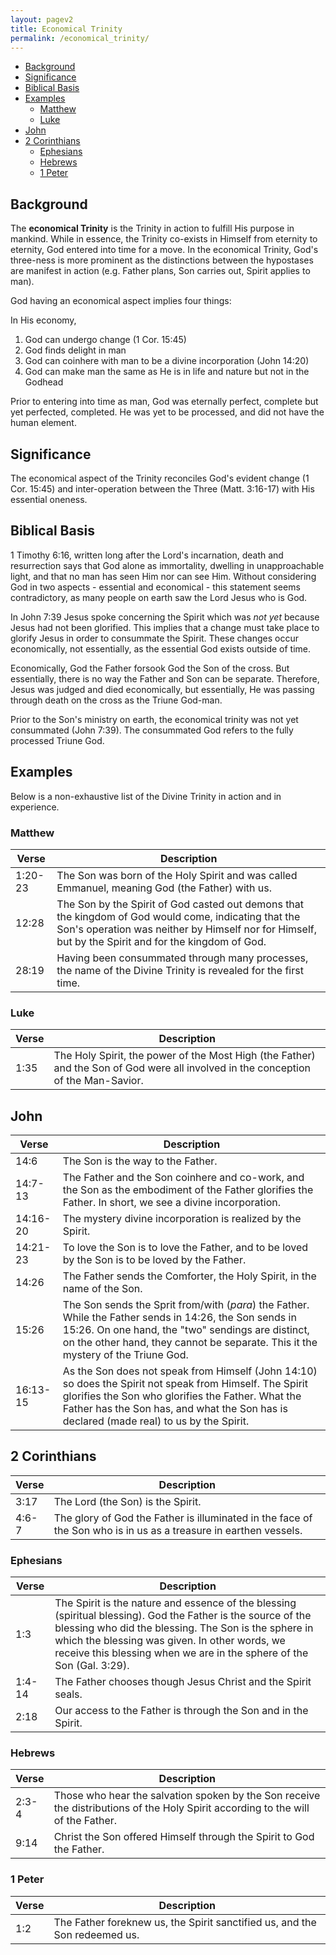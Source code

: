 ```yaml
---
layout: pagev2
title: Economical Trinity
permalink: /economical_trinity/
---
```

- [Background](#background)
- [Significance](#significance)
- [Biblical Basis](#biblical-basis)
- [Examples](#examples)
  - [Matthew](#matthew)
  - [Luke](#luke)
- [John](#john)
- [2 Corinthians](#2-corinthians)
  - [Ephesians](#ephesians)
  - [Hebrews](#hebrews)
  - [1 Peter](#1-peter)

## Background

The **economical Trinity** is the Trinity in action to fulfill His purpose in mankind. While in essence, the Trinity co-exists in Himself from eternity to eternity, God entered into time for a move. In the economical Trinity, God's three-ness is more prominent as the distinctions between the hypostases are manifest in action (e.g. Father plans, Son carries out, Spirit applies to man).

God having an economical aspect implies four things:

In His economy,
1. God can undergo change (1 Cor. 15:45)
2. God finds delight in man
3. God can coinhere with man to be a divine incorporation (John 14:20)
4. God can make man the same as He is in life and nature but not in the Godhead

Prior to entering into time as man, God was eternally perfect, complete but yet perfected, completed. He was yet to be processed, and did not have the human element.

## Significance

The economical aspect of the Trinity reconciles God's evident change (1 Cor. 15:45) and inter-operation between the Three (Matt. 3:16-17) with His essential oneness.

## Biblical Basis

1 Timothy 6:16, written long after the Lord's incarnation, death and resurrection says that God alone as immortality, dwelling in unapproachable light, and that no man has seen Him nor can see Him. Without considering God in two aspects - essential and economical - this statement seems contradictory, as many people on earth saw the Lord Jesus who is God.

In John 7:39 Jesus spoke concerning the Spirit which was *not yet* because Jesus had not been glorified. This implies that a change must take place to glorify Jesus in order to consummate the Spirit. These changes occur economically, not essentially, as the essential God exists outside of time.

Economically, God the Father forsook God the Son of the cross. But essentially, there is no way the Father and Son can be separate. Therefore, Jesus was judged and died economically, but essentially, He was passing through death on the cross as the Triune God-man. 

Prior to the Son's ministry on earth, the economical trinity was not yet consummated (John 7:39). The consummated God refers to the fully processed Triune God.

## Examples

Below is a non-exhaustive list of the Divine Trinity in action and in experience.

### Matthew

| Verse | Description |
| --- | --- |
| 1:20-23 | The Son was born of the Holy Spirit and was called Emmanuel, meaning God (the Father) with us. |
| 12:28 | The Son by the Spirit of God casted out demons that the kingdom of God would come, indicating that the Son's operation was neither by Himself nor for Himself, but by the Spirit and for the kingdom of God. | 
| 28:19 | Having been consummated through many processes, the name of the Divine Trinity is revealed for the first time. |

### Luke

| Verse | Description |
| --- | --- |
| 1:35 | The Holy Spirit, the power of the Most High (the Father) and the Son of God were all involved in the conception of the Man-Savior. | 

## John

| Verse | Description |
| --- | --- |
| 14:6 | The Son is the way to the Father. |
| 14:7-13 | The Father and the Son coinhere and co-work, and the Son as the embodiment of the Father glorifies the Father. In short, we see a divine incorporation. |
| 14:16-20 | The mystery divine incorporation is realized by the Spirit. | 
| 14:21-23 | To love the Son is to love the Father, and to be loved by the Son is to be loved by the Father. |
| 14:26 | The Father sends the Comforter, the Holy Spirit, in the name of the Son. |
| 15:26 | The Son sends the Sprit from/with (*para*) the Father. While the Father sends in 14:26, the Son sends in 15:26. On one hand, the "two" sendings are distinct, on the other hand, they cannot be separate. This it the mystery of the Triune God. | 
| 16:13-15 | As the Son does not speak from Himself (John 14:10) so does the Spirit not speak from Himself. The Spirit glorifies the Son who glorifies the Father. What the Father has the Son has, and what the Son has is declared (made real) to us by the Spirit. |

## 2 Corinthians

| Verse | Description |
| --- | --- |
| 3:17 | The Lord (the Son) is the Spirit. |
| 4:6-7 | The glory of God the Father is illuminated in the face of the Son who is in us as a treasure in earthen vessels. |

### Ephesians

| Verse | Description |
| --- | --- |
| 1:3 | The Spirit is the nature and essence of the blessing (spiritual blessing). God the Father is the source of the blessing who did the blessing. The Son is the sphere in which the blessing was given. In other words, we receive this blessing when we are in the sphere of the Son (Gal. 3:29). |
| 1:4-14 | The Father chooses though Jesus Christ and the Spirit seals. |
| 2:18 | Our access to the Father is through the Son and in the Spirit. |

### Hebrews

| Verse | Description |
| --- | --- |
| 2:3-4 | Those who hear the salvation spoken by the Son receive the distributions of the Holy Spirit according to the will of the Father. |
| 9:14 | Christ the Son offered Himself through the Spirit to God the Father. |

### 1 Peter

| Verse | Description |
| --- | --- |
| 1:2 | The Father foreknew us, the Spirit sanctified us, and the Son redeemed us. |
